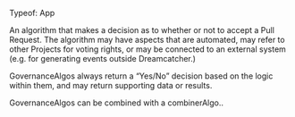 Typeof: App

An algorithm that makes a decision as to whether or not to accept a Pull Request. The algorithm may have aspects that are automated, may refer to other Projects for voting rights, or may be connected to an external system (e.g. for generating events outside Dreamcatcher.)

GovernanceAlgos always return a “Yes/No” decision based on the logic within them, and may return supporting data or results.

GovernanceAlgos can be combined with a combinerAlgo..
